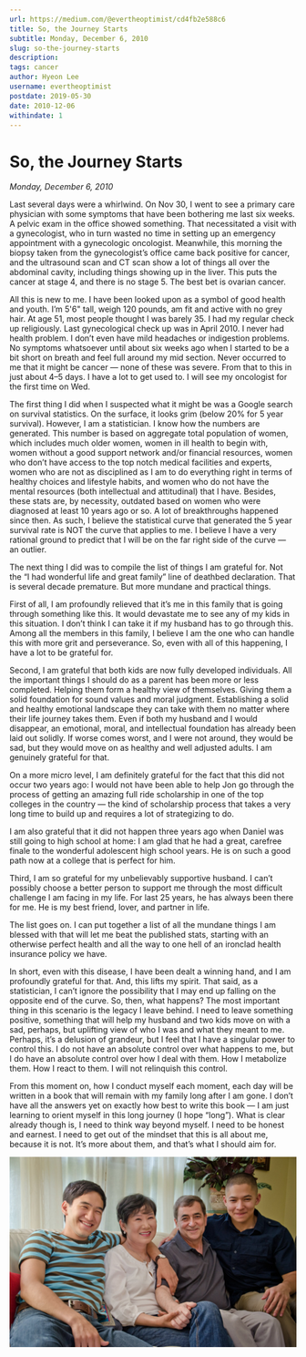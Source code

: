 ```yaml
---
url: https://medium.com/@evertheoptimist/cd4fb2e588c6
title: So, the Journey Starts
subtitle: Monday, December 6, 2010
slug: so-the-journey-starts
description: 
tags: cancer
author: Hyeon Lee
username: evertheoptimist
postdate: 2019-05-30
date: 2010-12-06
withindate: 1
---
```


# So, the Journey Starts

*Monday, December 6, 2010*

Last several days were a whirlwind. On Nov 30, I went to see a primary care physician with some symptoms that have been bothering me last six weeks. A pelvic exam in the office showed something. That necessitated a visit with a gynecologist, who in turn wasted no time in setting up an emergency appointment with a gynecologic oncologist. Meanwhile, this morning the biopsy taken from the gynecologist’s office came back positive for cancer, and the ultrasound scan and CT scan show a lot of things all over the abdominal cavity, including things showing up in the liver. This puts the cancer at stage 4, and there is no stage 5. The best bet is ovarian cancer.

All this is new to me. I have been looked upon as a symbol of good health and youth. I’m 5'6" tall, weigh 120 pounds, am fit and active with no grey hair. At age 51, most people thought I was barely 35. I had my regular check up religiously. Last gynecological check up was in April 2010. I never had health problem. I don’t even have mild headaches or indigestion problems. No symptoms whatsoever until about six weeks ago when I started to be a bit short on breath and feel full around my mid section. Never occurred to me that it might be cancer — none of these was severe. From that to this in just about 4–5 days. I have a lot to get used to. I will see my oncologist for the first time on Wed.

The first thing I did when I suspected what it might be was a Google search on survival statistics. On the surface, it looks grim (below 20% for 5 year survival). However, I am a statistician. I know how the numbers are generated. This number is based on aggregate total population of women, which includes much older women, women in ill health to begin with, women without a good support network and/or financial resources, women who don’t have access to the top notch medical facilities and experts, women who are not as disciplined as I am to do everything right in terms of healthy choices and lifestyle habits, and women who do not have the mental resources (both intellectual and attitudinal) that I have. Besides, these stats are, by necessity, outdated based on women who were diagnosed at least 10 years ago or so. A lot of breakthroughs happened since then. As such, I believe the statistical curve that generated the 5 year survival rate is NOT the curve that applies to me. I believe I have a very rational ground to predict that I will be on the far right side of the curve — an outlier.

The next thing I did was to compile the list of things I am grateful for. Not the “I had wonderful life and great family” line of deathbed declaration. That is several decade premature. But more mundane and practical things.

First of all, I am profoundly relieved that it’s me in this family that is going through something like this. It would devastate me to see any of my kids in this situation. I don’t think I can take it if my husband has to go through this. Among all the members in this family, I believe I am the one who can handle this with more grit and perseverance. So, even with all of this happening, I have a lot to be grateful for.

Second, I am grateful that both kids are now fully developed individuals. All the important things I should do as a parent has been more or less completed. Helping them form a healthy view of themselves. Giving them a solid foundation for sound values and moral judgment. Establishing a solid and healthy emotional landscape they can take with them no matter where their life journey takes them. Even if both my husband and I would disappear, an emotional, moral, and intellectual foundation has already been laid out solidly. If worse comes worst, and I were not around, they would be sad, but they would move on as healthy and well adjusted adults. I am genuinely grateful for that.

On a more micro level, I am definitely grateful for the fact that this did not occur two years ago: I would not have been able to help Jon go through the process of getting an amazing full ride scholarship in one of the top colleges in the country — the kind of scholarship process that takes a very long time to build up and requires a lot of strategizing to do.

I am also grateful that it did not happen three years ago when Daniel was still going to high school at home: I am glad that he had a great, carefree finale to the wonderful adolescent high school years. He is on such a good path now at a college that is perfect for him.

Third, I am so grateful for my unbelievably supportive husband. I can’t possibly choose a better person to support me through the most difficult challenge I am facing in my life. For last 25 years, he has always been there for me. He is my best friend, lover, and partner in life.

The list goes on. I can put together a list of all the mundane things I am blessed with that will let me beat the published stats, starting with an otherwise perfect health and all the way to one hell of an ironclad health insurance policy we have.

In short, even with this disease, I have been dealt a winning hand, and I am profoundly grateful for that. And, this lifts my spirit. 
That said, as a statistician, I can’t ignore the possibility that I may end up falling on the opposite end of the curve. So, then, what happens? The most important thing in this scenario is the legacy I leave behind. I need to leave something positive, something that will help my husband and two kids move on with a sad, perhaps, but uplifting view of who I was and what they meant to me. Perhaps, it’s a delusion of grandeur, but I feel that I have a singular power to control this. I do not have an absolute control over what happens to me, but I do have an absolute control over how I deal with them. How I metabolize them. How I react to them. I will not relinquish this control.

From this moment on, how I conduct myself each moment, each day will be written in a book that will remain with my family long after I am gone. I don’t have all the answers yet on exactly how best to write this book — I am just learning to orient myself in this long journey (I hope “long”). What is clear already though is, I need to think way beyond myself. I need to be honest and earnest. I need to get out of the mindset that this is all about me, because it is not. It’s more about them, and that’s what I should aim for.

![June 2012 — seven months before Hyeon passed away](./assets/1*tFrrpd88T8RG_KKCRJR_WQ.png)
